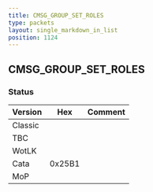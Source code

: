 ```yaml
---
title: CMSG_GROUP_SET_ROLES
type: packets
layout: single_markdown_in_list
position: 1124
---
```


## CMSG_GROUP_SET_ROLES

### Status

Version    | Hex        | Comment
---------- | ---------- | ---------- 
Classic    |            |
TBC        |            |
WotLK      |            |
Cata       | 0x25B1     |
MoP        |            |